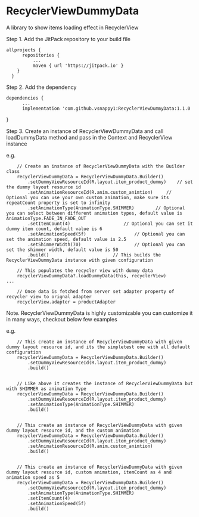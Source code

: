 # RecyclerViewDummyData
A library to show items loading effect in RecyclerView

Step 1. Add the JitPack repository to your build file
  
  
    allprojects {
		  repositories {
			  ...
			  maven { url 'https://jitpack.io' }
        }
      }
  
  
Step 2. Add the dependency
	
    dependencies {
          ...
          implementation 'com.github.vsnappy1:RecyclerViewDummyData:1.1.0
  }
  
  
Step 3. 
  Create an instance of RecyclerViewDummyData and call loadDummyData method and pass in the Context and RecyclerView instance
  
  e.g.
  
        // Create an instance of RecyclerViewDummyData with the Builder class
        recyclerViewDummyData = RecyclerViewDummyData.Builder()
            .setDummyViewResourceId(R.layout.item_product_dummy)	// set the dummy layout resource id
            .setAnimationResourceId(R.anim.custom_animtion)		// Optional you can use your own custom animation, make sure its repeatCount property is set to infinity
            .setAnimationType(AnimationType.SHIMMER)		// Optional you can select between different animation types, default value is AnimationType.FADE_IN_FADE_OUT
            .setItemCount(4)					// Optional you can set it dummy item count, default value is 6
            .setAnimationSpeed(5f)					// Optional you can set the animation speed, default value is 2.5
            .setShimmerWidth(70)					// Optional you can set the shimmer width, default value is 50
            .build()						// This builds the RecyclerViewDummyData instance with given configuration

        // This populates the recycler view with dummy data
        recyclerViewDummyData?.loadDummyData(this, recyclerView)
	...
        
        // Once data is fetched from server set adapter property of recycler view to orignal adapter
        recyclerView.adapter = productAdapter

Note. 
  RecyclerViewDummyData is highly customizable you can customize it in many ways, checkout below few examples
  
  e.g.
  
        // This create an instance of RecyclerViewDummyData with given dummy layout resource id, and its the simpletest one with all default configuration
        recyclerViewDummyData = RecyclerViewDummyData.Builder()
            .setDummyViewResourceId(R.layout.item_product_dummy)
            .build()


        // Like above it creates the instance of RecyclerViewDummyData but with SHIMMER as animation Type
        recyclerViewDummyData = RecyclerViewDummyData.Builder()
            .setDummyViewResourceId(R.layout.item_product_dummy)
            .setAnimationType(AnimationType.SHIMMER)
            .build()
	    
	    
        // This create an instance of RecyclerViewDummyData with given dummy layout resource id, and the custom animation
        recyclerViewDummyData = RecyclerViewDummyData.Builder()
            .setDummyViewResourceId(R.layout.item_product_dummy)
            .setAnimationResourceId(R.anim.custom_animtion)
            .build()
	    
	    
        // This create an instance of RecyclerViewDummyData with given dummy layout resource id, custom animation, itemCount as 4 and animation speed as 5
        recyclerViewDummyData = RecyclerViewDummyData.Builder()
            .setDummyViewResourceId(R.layout.item_product_dummy)
            .setAnimationType(AnimationType.SHIMMER)
            .setItemCount(4)		
            .setAnimationSpeed(5f)
            .build()
	    
	
